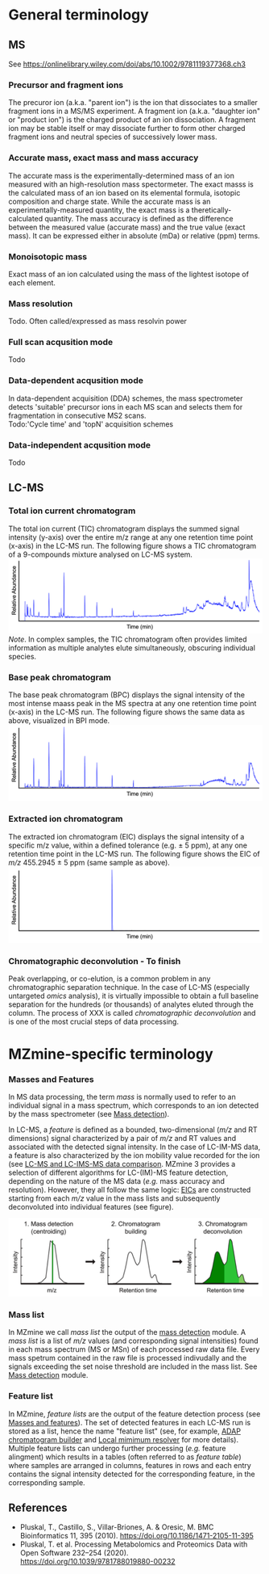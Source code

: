 # General terminology

## MS
See https://onlinelibrary.wiley.com/doi/abs/10.1002/9781119377368.ch3

### Precursor and fragment ions
The precuror ion (a.k.a. "parent ion") is the ion that dissociates to a smaller fragment ions in a MS/MS experiment. A fragment ion (a.k.a. "daughter ion" or "product ion") is the charged product of an ion dissociation. A fragment ion may be stable itself or may dissociate further to form other charged fragment ions and neutral species of successively lower mass.

### Accurate mass, exact mass and mass accuracy 
The accurate mass is the experimentally-determined mass of an ion measured with an high-resolution mass spectormeter. The exact masss is the calculated mass of an ion based on its elemental formula, isotopic composition and charge state. While the accurate mass is an experimentally-measured quantity, the exact mass is a theretically-calculated quantity. The mass accuracy is defined as the difference between the measured value (accurate mass) and the true value (exact mass). It can be expressed either in absolute (mDa) or relative (ppm) terms.

### Monoisotopic mass
Exact mass of an ion calculated using the mass of the lightest isotope of each element.

### Mass resolution 
Todo. Often called/expressed as mass resolvin power

### Full scan acqusition mode
Todo

### Data-dependent acqusition mode
In data-dependent acquisition (DDA) schemes, the mass spectrometer detects 'suitable' precursor ions in each MS scan and selects them for fragmentation in consecutive MS2 scans.<br>
Todo:'Cycle time' and 'topN' acquisition schemes

### Data-independent acqusition mode
Todo


## LC-MS
### Total ion current chromatogram
The total ion current (TIC) chromatogram displays the summed signal intensity (y-axis) over the entire m/z range at any one retention time point (x-axis) in the LC-MS run. The following figure shows a TIC chromatogram of a 9-compounds mixture analysed on LC-MS system.
![TIC](TIC.png)
_Note_. In complex samples, the TIC chromatogram often provides limited information as multiple analytes elute simultaneously, obscuring individual species.

### Base peak chromatogram
The base peak chromatogram (BPC) displays the signal intensity of the most intense maass peak in the MS spectra at any one retention time point (x-axis) in the LC-MS run. The following figure shows the same data as above, visualized in BPI mode.
![BPC](BPC.png)


### Extracted ion chromatogram
The extracted ion chromatogram (EIC) displays the signal intensity of a specific m/z value, within a defined tolerance (e.g. ± 5 ppm), at any one retention time point in the LC-MS run. The following figure shows the EIC of _m/z_ 455.2945 ± 5 ppm (same sample as above).
![EIC](EIC.png)

### Chromatographic deconvolution - To finish
Peak overlapping, or co-elution, is a common problem in any chromatographic separation technique. In the case of LC-MS (especially untargeted _omics_ analysis), it is virtually impossible to obtain a full baseline separation for the hundreds (or thousands) of analytes eluted through the column. The process of XXX is called _chromatographic deconvolution_ and is one of the most crucial steps of data processing. 

# MZmine-specific terminology

### Masses and Features
In MS data processing, the term _mass_ is normally used to refer to an individual signal in a mass spectrum, which corresponds to an ion detected by the mass spectrometer (see [Mass detection](../module_docs/featdet_mass_detection/mass-detection.md)).

In LC-MS, a _feature_ is defined as a bounded, two-dimensional (_m/z_ and RT dimensions) signal characterized by a pair of _m/z_ and RT values and associated with the detected signal intensity. In the case of LC-IM-MS data, a feature is also characterized by the ion mobility value recorded for the ion (see [LC-MS and LC-IMS-MS data comparison](../workflows/imsworkflow/lc-ms-and-lc-ims-ms-data-comparison.md). MZmine 3 provides a selection of different algorithms for LC-(IM)-MS feature detection, depending on the nature of the MS data (_e.g._ mass accuracy and resolution). However, they all follow the same logic: [EICs](#extracted-ion-chromatogram) are constructed starting from each _m/z_ value in the mass lists and subsequently deconvoluted into individual features (see figure).

![feature creation](feature-creation.png)


### Mass list
In MZmine we call _mass list_ the output of the [mass detection](../module_docs/featdet_mass_detection/mass-detection.md) module. A _mass list_ is a list of _m/z_ values (and corresponding signal intensities) found in each mass spectrum (MS or MSn) of each processed raw data file. 
Every mass spetrum contained in the raw file is processed indivudally and the signals exceeding the set noise threshold are included in the mass list. See [Mass detection](../module_docs/featdet_mass_detection/mass-detection.md) module.

### Feature list
In MZmine, _feature lists_ are the output of the feature detection process (see [Masses and features](#masses-and-features)). The set of detected features in each LC-MS run is stored as a list, hence the name "feature list" (see, for example, [ADAP chromatogram builder](../module_docs/featdet_adap_chromatogram_builder/adap-chromatogram-builder.md) and [Local mimimum resolver](../module_docs/featdet_resolver_local_minimum/local-minimum-resolver.md) for more details). Multiple feature lists can undergo further processing (_e.g._ feature alingment) which results in a tables (often referred to as _feature table_) where samples are arranged in columns, features in rows and each entry contains the signal intensity detected for the corresponding feature, in the corresponding sample.


## References
- Pluskal, T., Castillo, S., Villar-Briones, A. & Oresic, M. BMC Bioinformatics 11, 395 (2010). https://doi.org/10.1186/1471-2105-11-395
- Pluskal, T. et al. Processing Metabolomics and Proteomics Data with Open Software 232–254 (2020). https://doi.org/10.1039/9781788019880-00232
